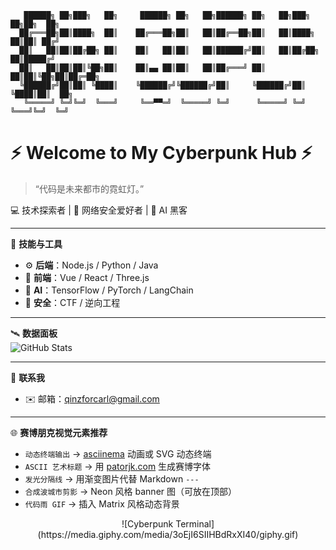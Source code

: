<!-- 赛博朋克风格 README -->

```ascii
   ██████╗ ██╗███╗   ██╗     ██████╗ ██╗   ██╗██████╗ ██╗   ██╗███╗   ██╗██╗  ██╗
  ██╔═══██╗██║████╗  ██║    ██╔═══██╗██║   ██║██╔══██╗██║   ██║████╗  ██║██║ ██╔╝
  ██║   ██║██║██╔██╗ ██║    ██║   ██║██║   ██║██████╔╝██║   ██║██╔██╗ ██║█████╔╝ 
  ██║   ██║██║██║╚██╗██║    ██║▄▄ ██║██║   ██║██╔═══╝ ██║   ██║██║╚██╗██║██╔═██╗ 
  ╚██████╔╝██║██║ ╚████║    ╚██████╔╝╚██████╔╝██║     ╚██████╔╝██║ ╚████║██║  ██╗
   ╚═════╝ ╚═╝╚═╝  ╚═══╝     ╚══▀▀═╝  ╚═════╝ ╚═╝      ╚═════╝ ╚═╝  ╚═══╝╚═╝  ╚═╝
```

# ⚡ Welcome to My Cyberpunk Hub ⚡  
> “代码是未来都市的霓虹灯。”

💻 技术探索者 | 🔐 网络安全爱好者 | 🧬 AI 黑客  

---

🌌 **技能与工具**  
- ⚙️ **后端**：Node.js / Python / Java  
- 🎨 **前端**：Vue / React / Three.js  
- 🤖 **AI**：TensorFlow / PyTorch / LangChain  
- 🔐 **安全**：CTF / 逆向工程  

---

🛰️ **数据面板**  
![GitHub Stats](https://github-readme-stats.vercel.app/api?username=你的ID&show_icons=true&theme=radical)  

---

🌃 **联系我**  
- ✉️ 邮箱：qinzforcarl@gmail.com  

---

🌐 **赛博朋克视觉元素推荐**  
- `动态终端输出` → [asciinema](https://asciinema.org/) 动画或 SVG 动态终端  
- `ASCII 艺术标题` → 用 [patorjk.com](https://patorjk.com/software/taag/) 生成赛博字体  
- `发光分隔线` → 用渐变图片代替 Markdown `---`  
- `合成波城市剪影` → Neon 风格 banner 图（可放在顶部）  
- `代码雨 GIF` → 插入 Matrix 风格动态背景  

<!-- 动态终端 GIF 效果 -->
<div align="center">
  ![Cyberpunk Terminal](https://media.giphy.com/media/3oEjI6SIIHBdRxXI40/giphy.gif)
</div>
